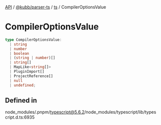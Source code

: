 [API](../../../../../packages.md) / [@kubb/parser-ts](../../../index.md) / [ts](../index.md) / CompilerOptionsValue

# CompilerOptionsValue

```ts
type CompilerOptionsValue: 
  | string
  | number
  | boolean
  | (string | number)[]
  | string[]
  | MapLike<string[]>
  | PluginImport[]
  | ProjectReference[]
  | null
  | undefined;
```

## Defined in

node\_modules/.pnpm/typescript@5.6.2/node\_modules/typescript/lib/typescript.d.ts:6935
